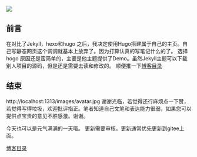 ![](https://gitee.com/lalalaxiaowifi/pictures/raw/master/image/%E6%97%A5%E5%B8%B8%E6%90%AC%E7%A0%96%E5%A4%B4.png)

## 前言
在对比了Jekyll，hexo和hugo 之后，我决定使用Hugo搭建属于自己的主页。自己写静态网页这个调调就基本上放弃了。因为打算认真的写笔记什么的了。
选择hogo 原因还是蛮简单的，主要是他主题提供了Demo。虽然Jekyll主题可以下载别人项目的源码，但是还是需要去读和修改的。
顺便推一下[博客目录](https://gitee.com/lalalaxiaowifi/pictures) 

## 结束
http://localhost:1313/images/avatar.jpg
谢谢光临，若觉得还行麻烦点一下赞，若觉得写得垃圾，欢迎批评指正。笔者知道自己文笔和表达能力很弱，如果您可以提供点宝贵的意见不胜感激。谢谢。

今天也可以是元气满满的一天哦。
更新需要审核。更新通常优先更新到gitee上面。

[博客目录](https://gitee.com/lalalaxiaowifi/pictures) 

